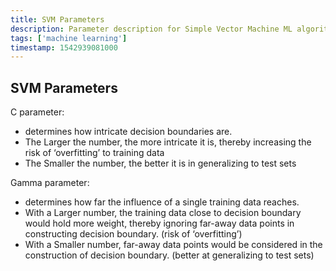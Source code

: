 ```yaml
---
title: SVM Parameters
description: Parameter description for Simple Vector Machine ML algorithm
tags: ['machine learning']
timestamp: 1542939081000
---
```


## SVM Parameters

C parameter:

- determines how intricate decision boundaries are.
- The Larger the number, the more intricate it is, thereby increasing the risk of ‘overfitting’ to training data
- The Smaller the number, the better it is in generalizing to test sets

Gamma parameter:

- determines how far the influence of a single training data reaches.
- With a Larger number, the training data close to decision boundary would hold more weight, thereby ignoring far-away data points in constructing decision boundary. (risk of ‘overfitting’)
- With a Smaller number, far-away data points would be considered in the construction of decision boundary. (better at generalizing to test sets)
